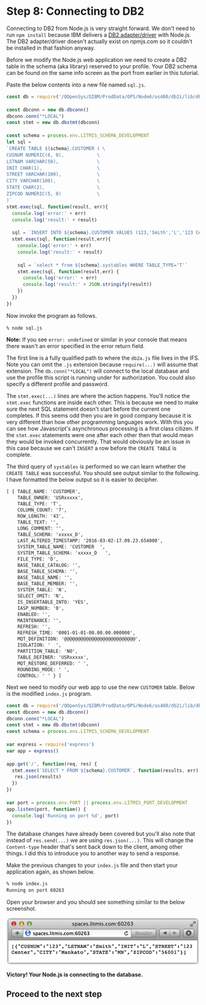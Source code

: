 # Step 8: Connecting to DB2

Connecting to DB2 from Node.js is very straight forward.  We don't need to run `npm install` because IBM delivers a [DB2 adapter/driver](http://bit.ly/nodejs_db2foriaccess) with Node.js.  The DB2 adapter/driver doesn't actually exist on npmjs.com so it couldn't be installed in that fashion anyway.

Before we modify the Node.js web application we need to create a DB2 table in the schema \(aka library\) reserved to your profile.  Your DB2 schema can be found on the same info screen as the port from earlier in this tutorial.

Paste the below contents into a new file named `sql.js`.

```js
const db = require('/QOpenSys/QIBM/ProdData/OPS/Node6/os400/db2i/lib/db2a')

const dbconn = new db.dbconn()
dbconn.conn("*LOCAL")
const stmt = new db.dbstmt(dbconn)

const schema = process.env.LITMIS_SCHEMA_DEVELOPMENT
let sql =
`CREATE TABLE ${schema}.CUSTOMER ( \
CUSNUM NUMERIC(6, 0),            \
LSTNAM VARCHAR(50),              \
INIT CHAR(1),                    \
STREET VARCHAR(100),             \
CITY VARCHAR(100),               \
STATE CHAR(2),                   \
ZIPCOD NUMERIC(5, 0)             \
)`
stmt.exec(sql, function(result, err){
  console.log('error:' + err)
  console.log('result:' + result)
  
  sql = `INSERT INTO ${schema}.CUSTOMER VALUES (123,'Smith','L','123 Center','Mankato','MN',56001)`
  stmt.exec(sql, function(result,err){
    console.log('error:' + err)
    console.log('result:' + result)
    
    sql = `select * from ${schema}.systables WHERE TABLE_TYPE='T'`
    stmt.exec(sql, function(result,err) {
      console.log('error:' + err)
      console.log('result:' + JSON.stringify(result))
    })
  })
})
```

Now invoke the program as follows.

`% node sql.js`

**Note:** If you see `error: undefined` or similar in your console that means there wasn't an error specified in the error return field.

The first line is a fully qualified path to where the `db2a.js` file lives in the IFS.  Note you can omit the `.js` extension because `require(...)` will assume that extension.  The `db.conn("*LOCAL")` will connect to the local database and use the profile this script is running under for authorization.  You could also specify a different profile and password.

The `stmt.exec(...)` lines are where the action happens.  You'll notice the `stmt.exec` functions are inside each other.  This is because we need to make sure the next SQL statement doesn't start before the current one completes. If this seems odd then you are in good company because it is very different than how other programming languages work. With this you can see how Javascript's asynchronous processing is a first class citizen.  If the `stmt.exec` statements were one after each other then that would mean they would be invoked concurrently.  That would obviously be an issue in this case because we can't `INSERT` a row before the `CREATE TABLE` is complete.  

The third query of `systables` is performed so we can learn whether the `CREATE TABLE` was successful.  You should see output similar to the following.  I have formatted the below output so it is easier to decipher.


```
[ { TABLE_NAME: 'CUSTOMER',
    TABLE_OWNER: 'USRxxxxx',
    TABLE_TYPE: 'T',
    COLUMN_COUNT: '7',
    ROW_LENGTH: '43',
    TABLE_TEXT: '',
    LONG_COMMENT: '',
    TABLE_SCHEMA: 'xxxxx_D',
    LAST_ALTERED_TIMESTAMP: '2016-03-02-17.09.23.654000',
    SYSTEM_TABLE_NAME: 'CUSTOMER  ',
    SYSTEM_TABLE_SCHEMA: 'xxxxx_D   ',
    FILE_TYPE: 'D',
    BASE_TABLE_CATALOG: '',
    BASE_TABLE_SCHEMA: '',
    BASE_TABLE_NAME: '',
    BASE_TABLE_MEMBER: '',
    SYSTEM_TABLE: 'N',
    SELECT_OMIT: 'N',
    IS_INSERTABLE_INTO: 'YES',
    IASP_NUMBER: '0',
    ENABLED: '',
    MAINTENANCE: '',
    REFRESH: '',
    REFRESH_TIME: '0001-01-01-00.00.00.000000',
    MQT_DEFINITION: '@@@@@@@@@@@@@@@@@@@@@@@@@@',
    ISOLATION: '  ',
    PARTITION_TABLE: 'NO',
    TABLE_DEFINER: 'USRxxxxx',
    MQT_RESTORE_DEFERRED: ' ',
    ROUNDING_MODE: ' ',
    CONTROL: ' ' } ]
```

Next we need to modify our web app to use the new `CUSTOMER` table.  Below is the modified `index.js` program.  

```js
const db = require('/QOpenSys/QIBM/ProdData/OPS/Node6/os400/db2i/lib/db2a')
const dbconn = new db.dbconn()
dbconn.conn("*LOCAL")
const stmt = new db.dbstmt(dbconn)
const schema = process.env.LITMIS_SCHEMA_DEVELOPMENT

var express = require('express')
var app = express()

app.get('/', function(req, res) {
  stmt.exec(`SELECT * FROM ${schema}.CUSTOMER`, function(results, err) {
   res.json(results)
  })
})

var port = process.env.PORT || process.env.LITMIS_PORT_DEVELOPMENT
app.listen(port, function() {
  console.log('Running on port %d', port)
})
```

The database changes have already been covered but you'll also note that instead of `res.send(...)` we are using `res.json(...)`. This will change the `Content-type` header that's sent back down to the client, among other things.  I did this to introduce you to another way to send a response.

Make the previous changes to your `index.js` file and then start your application again, as shown below.

```sh
% node index.js 
Running on port 60263
```

Open your browser and you should see something similar to the below screenshot.

![image alt text](img/image_14.png)

**Victory! Your Node.js is connecting to the database.**

## Proceed to the next step
